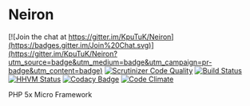 Neiron 
======

[![Join the chat at https://gitter.im/KpuTuK/Neiron](https://badges.gitter.im/Join%20Chat.svg)](https://gitter.im/KpuTuK/Neiron?utm_source=badge&utm_medium=badge&utm_campaign=pr-badge&utm_content=badge)
[![Scrutinizer Code Quality](https://scrutinizer-ci.com/g/KpuTuK/Neiron/badges/quality-score.png?b=master)](https://scrutinizer-ci.com/g/KpuTuK/Neiron/?branch=master)
[![Build Status](https://scrutinizer-ci.com/g/KpuTuK/Neiron/badges/build.png?b=master)](https://scrutinizer-ci.com/g/KpuTuK/Neiron/build-status/master)
[![HHVM Status](http://hhvm.h4cc.de/badge/kputuk/neiron.svg)](http://hhvm.h4cc.de/package/kputuk/neiron)
[![Codacy Badge](https://api.codacy.com/project/badge/grade/eeece6bd26654116b0bd824c72b1aaee)](https://www.codacy.com/app/srv16rus/Neiron)
[![Code Climate](https://codeclimate.com/github/KpuTuK/Neiron/badges/gpa.svg)](https://codeclimate.com/github/KpuTuK/Neiron)

PHP 5x Micro Framework
